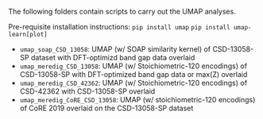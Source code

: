 The following folders contain scripts to carry out the UMAP analyses.

Pre-requisite installation instructions:
`pip install umap`
`pip install umap-learn[plot]`

- `umap_soap_CSD_13058`: UMAP (w/ SOAP similarity kernel) of CSD-13058-SP dataset with DFT-optimizd band gap data overlaid
- `umap_meredig_CSD_13058`: UMAP (w/ Stoichiometric-120 encodings) of CSD-13058-SP with DFT-optimized band gap data or max(Z) overlaid
- `umap_meredig_CSD_42362`: UMAP (w/ Stoichiometric-120 encodings) of CSD-42362 with CSD-13058-SP overlaid
- `umap_meredig_CoRE_CSD_13058`: UMAP (w/ stoichiometric-120 encodings) of CoRE 2019 overlaid on the CSD-13058-SP dataset 